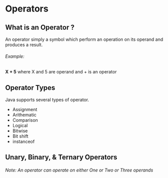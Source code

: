 # Operators
## What is an Operator ?
An operator simply a symbol which perform an operation on its operand and produces a result. 
###### Example:
  **X + 5** where X and 5 are operand and + is an operator
## Operator Types
Java supports several types of operator.
- Assignment
- Arithematic
- Comparison
- Logical
- Bitwise
- Bit shift
- instanceof

## Unary, Binary, & Ternary Operators
###### Note: An operator can operate on either One or Two or Three operands

